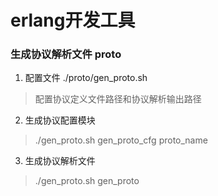erlang开发工具
====

### 生成协议解析文件 proto 
1. 配置文件 ./proto/gen_proto.sh 
> 配置协议定义文件路径和协议解析输出路径
2. 生成协议配置模块
> ./gen_proto.sh gen_proto_cfg proto_name
3. 生成协议解析文件
> ./gen_proto.sh gen_proto